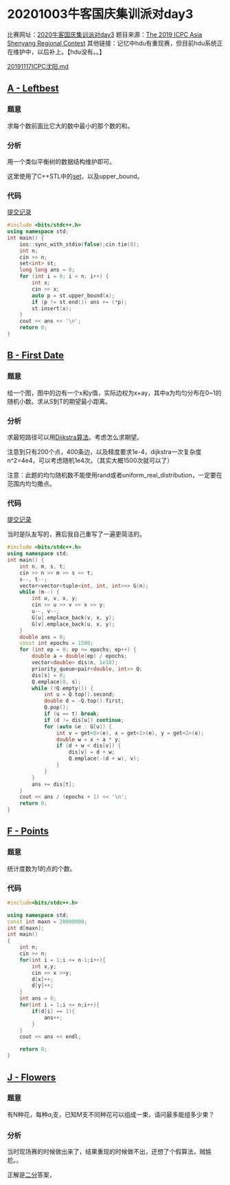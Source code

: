 # 20201003牛客国庆集训派对day3
比赛网址：[2020牛客国庆集训派对day3](https://ac.nowcoder.com/acm/contest/7830)
题目来源：[The 2019 ICPC Asia Shenyang Regional Contest](https://icpc.global/regionals/finder/Shenyang-2019)
其他链接：记忆中hdu有重现赛，但目前hdu系统正在维护中，以后补上。【hdu没有。。】

[20191117ICPC沈阳.md](20191117ICPC沈阳.md)

## [A - Leftbest](https://ac.nowcoder.com/acm/contest/7830/A)
### 题意
求每个数前面比它大的数中最小的那个数的和。

### 分析
用一个类似平衡树的数据结构维护即可。

这里使用了C++STL中的[set](../编程/C++STL之set.md)，以及upper_bound。

### 代码
[提交记录](https://ac.nowcoder.com/acm/contest/view-submission?submissionId=45138914)

```cpp
#include <bits/stdc++.h>
using namespace std;
int main() {
    ios::sync_with_stdio(false);cin.tie(0);
    int n;
    cin >> n;
    set<int> st;
    long long ans = 0;
    for (int i = 0; i < n; i++) {
        int x;
        cin >> x;
        auto p = st.upper_bound(x);
        if (p != st.end()) ans += (*p);
        st.insert(x);
    }
    cout << ans << '\n';
    return 0;
}

```

## [B - First Date](https://ac.nowcoder.com/acm/contest/7830/B)
### 题意
给一个图，图中的边有一个x和y值，实际边权为x+ay，其中a为均匀分布在0~1的随机小数。求从S到T的期望最小距离。

### 分析
求最短路径可以用[Dijkstra算法](../算法/Dijkstra算法.md)。考虑怎么求期望。

注意到只有200个点，400条边，以及精度要求1e-4，dijkstra一次复杂度n^2=4e4，可以考虑随机1e4次。（其实大概1500次就可以了）

注意：此题的均匀随机数不能使用rand或者uniform_real_distribution，一定要在范围内均匀撒点。

### 代码
[提交记录](https://ac.nowcoder.com/acm/contest/view-submission?submissionId=45150072)

当时是队友写的，赛后我自己重写了一遍更简洁的。

```cpp
#include <bits/stdc++.h>
using namespace std;
int main() {
    int n, m, s, t;
    cin >> n >> m >> s >> t;
    s--, t--;
    vector<vector<tuple<int, int, int>>> G(n);
    while (m--) {
        int u, v, x, y;
        cin >> u >> v >> x >> y;
        u--, v--;
        G[u].emplace_back(v, x, y);
        G[v].emplace_back(u, x, y);
    }
    double ans = 0;
    const int epochs = 1500;
    for (int ep = 0; ep <= epochs; ep++) {
        double a = double(ep) / epochs;
        vector<double> dis(n, 1e18);
        priority_queue<pair<double, int>> Q;
        dis[s] = 0;
        Q.emplace(0, s);
        while (!Q.empty()) {
            int u = Q.top().second;
            double d = -Q.top().first;
            Q.pop();
            if (u == t) break;
            if (d != dis[u]) continue;
            for (auto &e : G[u]) {
                int v = get<0>(e), x = get<1>(e), y = get<2>(e);
                double w = x + a * y;
                if (d + w < dis[v]) {
                    dis[v] = d + w;
                    Q.emplace(-(d + w), v);
                }
            }
        }
        ans += dis[t];
    }
    cout << ans / (epochs + 1) << '\n';
    return 0;
}
```


## [F - Points](https://ac.nowcoder.com/acm/contest/7830/F)
### 题意
统计度数为1的点的个数。

### 代码

```cpp
#include<bits/stdc++.h>

using namespace std;
const int maxn = 20000000;
int d[maxn];
int main()
{
    int n;
    cin >> n;
    for(int i = 1;i <= n-1;i++){
        int x,y;
        cin >> x >>y;
        d[x]++;
        d[y]++;
    }
    int ans = 0;
    for(int i = 1;i <= n;i++){
        if(d[i] == 1){
            ans++;
        }
    }
    cout << ans << endl;

    return 0;
}

```


## [J - Flowers](https://ac.nowcoder.com/acm/contest/7830/J)
### 题意
有N种花，每种$a_i$支，已知M支不同种花可以组成一束，请问最多能组多少束？

### 分析
当时现场赛的时候做出来了，结果重现的时候做不出，还想了个假算法，贼尴尬。。

正解是[二分](../算法/二分.md)答案，
